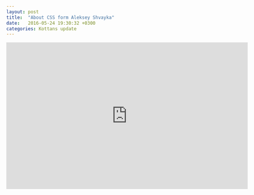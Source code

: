 ```yaml
---
layout: post
title:  "About CSS form Aleksey Shvayka"
date:   2016-05-24 19:30:32 +0300
categories: Kottans update
---
```


<iframe width="640" height="390" src="https://www.youtube.com/embed/Iv9pxaCCt9Q" frameborder="0" allowfullscreen></iframe>

